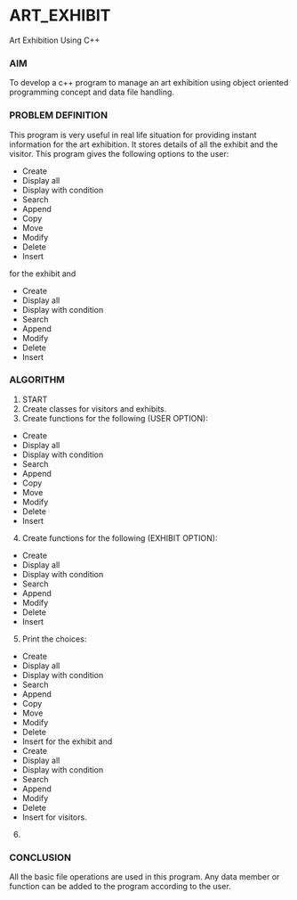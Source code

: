 # ART_EXHIBIT
Art Exhibition Using C++

### AIM

To develop a c++ program to manage an art exhibition using object oriented programming concept and data file handling.

### PROBLEM DEFINITION

This program is very useful in real life situation for providing instant information for the art exhibition. It stores details of all the exhibit and the visitor.
This program gives the following options to the user:
+ Create 
+ Display all
+	Display with condition
+	Search
+	Append
+	Copy
+	Move
+	Modify
+	Delete
+	Insert

for the exhibit and
+	Create
+	Display all
+	Display with condition
+	Search
+	Append
+	Modify
+	Delete
+	Insert

### ALGORITHM

1. START
2. Create classes for visitors and exhibits.
3. Create functions for the following (USER OPTION):
+ Create 
+ Display all
+	Display with condition
+	Search
+	Append
+	Copy
+	Move
+	Modify
+	Delete
+	Insert

4. Create functions for the following (EXHIBIT OPTION):
+ Create 
+ Display all
+	Display with condition
+	Search
+	Append
+	Modify
+	Delete
+	Insert

5. Print the choices:
+ Create 
+ Display all
+	Display with condition
+	Search
+	Append
+	Copy
+	Move
+	Modify
+	Delete
+	Insert
for the exhibit 
and
+	Create
+	Display all
+	Display with condition
+	Search
+	Append
+	Modify
+	Delete
+	Insert
for visitors. 

6. 

### CONCLUSION

All the basic file operations are used in this program. Any data member or function can be added to the program according to the user.


